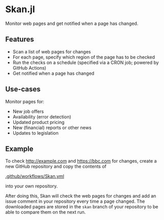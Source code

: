 # Skan.jl

**<WORK IN PROGRESS.>**

Monitor web pages and get notified when a page has changed.

## Features

- Scan a list of web pages for changes
- For each page, specify which region of the page has to be checked
- Run the checks on a schedule (specified via a CRON job; powered by GitHub Actions)
- Get notified when a page has changed

## Use-cases

Monitor pages for:

- New job offers
- Availability (error detection)
- Updated product pricing
- New (financial) reports or other news
- Updates to legislation

## Example

To check <http://example.com> and <https://bbc.com> for changes, create a new GitHub repository and copy the contents of

[.github/workflows/Skan.yml](https://github.com/rikhuijzer/Skan.jl/blob/main/.github/workflows/Skan.yml)

into your own repository.

After doing this, Skan will check the web pages for changes and add an issue comment in your repository every time a page changed.
The downloaded pages are stored in the `skan` branch of your repository to be able to compare them on the next run.

